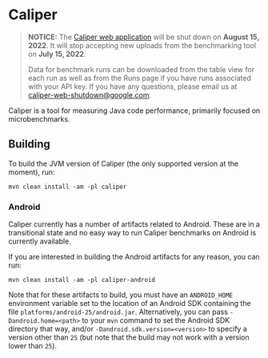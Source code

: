 # Caliper

> **NOTICE:** The [Caliper web application](microbenchmarks.appspot.com) will be
> shut down on **August 15, 2022**. It will stop accepting new uploads from the
> benchmarking tool on **July 15, 2022**.
>
> Data for benchmark runs can be downloaded from the table view for each run as
> well as from the Runs page if you have runs associated with your API key. If
> you have any questions, please email us at
> [caliper-web-shutdown@google.com](mailto:caliper-web-shutdown@google.com).

Caliper is a tool for measuring Java code performance, primarily focused on
microbenchmarks.

## Building

To build the JVM version of Caliper (the only supported version at the moment),
run:

```shell
mvn clean install -am -pl caliper
```

### Android

Caliper currently has a number of artifacts related to Android. These are in
a transitional state and no easy way to run Caliper benchmarks on Android is
currently available.

If you are interested in building the Android artifacts for any reason, you can
run:

```shell
mvn clean install -am -pl caliper-android
```

Note that for these artifacts to build, you must have an `ANDROID_HOME`
environment variable set to the location of an Android SDK containing the file
`platforms/android-25/android.jar`. Alternatively, you can pass
`-Dandroid.home=<path>` to your `mvn` command to set the Android SDK directory
that way, and/or `-Dandroid.sdk.version=<version>` to specify a version other
than `25` (but note that the build may not work with a version lower than `25`).
